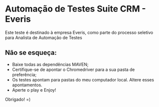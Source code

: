 # Automação de Testes Suite CRM - Everis

Este teste é destinado à empresa Everis, como parte do processo seletivo para Analista de Automação de Testes

## Não se esqueça:

* Baixe todas as dependências MAVEN;
* Certifique-se de apontar o Chromedriver para a sua pasta de preferência;
* Os testes apontam para pastas do meu computador local. Altere esses apontamentos.
* Aperte o play e Enjoy!

Obrigado! =)